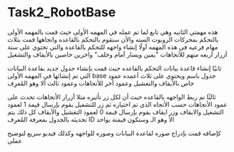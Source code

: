 # Task2_RobotBase
هذه مهمتي الثانيه وهي تابع لما تم عمله في المهمه الأولى
حيث قمت بالمهمه الأولى بالتحكم بمحركات الروبوت السته 
والأن سنقوم بالتحكم بالقاعده واتجاهها 
قمت بثلاث مهام فرعيه في هذه المهمه 
أولًا إنشاء واجهه للتحكم بالقاعده
والتي تحتوي على ستة أزرار
أربعه منهم للأتجاهات 
"يمين ويسار أمام وخلف"
واخرين خاصين بالأيقاف والتشغيل 

ثانيًا إنشاء قاعدة بيانات التحكم بالقاعده 
حيث قمت بإنشاء جدول جديد بقاعدة البيانات التي تم إنشائها في المهمه الأولى
base جدول باسم
ويحتوي على ثلاث أعمده عمود خاص بالأيقاف والتغشيل وعمود أخر للأتجاهات وعمود ثالث ألا وهو المُعرِف

ثالثًا تم ربط الواجهه بالقاعده حيث أن لكل زر تأثيره
مثلا أزرار الأتجاهات تحدث  على عمود الأتجاهات حسب الأتجاه الذي تم اختياره
ثم زر للتشغيل يقوم بإرسال قيمة 1 لعمود التشغيل والايقاف
وزر ايقاف يقوم بإرسال قيمة 0 لعمود التغشيل والأيقاف
كل ذلك يتم تحديثه بالجدول بمعرفة المٌعرِف
ID الأ وهو الـ
وستكون قيمتة بواحد


كإضافه قمت بإدراج صوره لقاعدة البيانات وصوره للواجهه
وكذلك فيديو سريع لتوضيح عملي 


